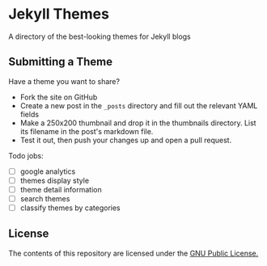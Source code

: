 # Jekyll Themes

A directory of the best-looking themes for Jekyll blogs


## Submitting a Theme

Have a theme you want to share?

* Fork the site on GitHub
* Create a new post in the `_posts` directory and fill out the relevant YAML fields
* Make a 250x200 thumbnail and drop it in the thumbnails directory. List its filename in the post's markdown file.
* Test it out, then push your changes up and open a pull request.

Todo jobs:

- [ ] google analytics
- [ ] themes display style
- [ ] theme detail information
- [ ] search themes
- [ ] classify themes by categories

## License

The contents of this repository are licensed under the [GNU Public License.](http://www.gnu.org/licenses/gpl-3.0.html)
